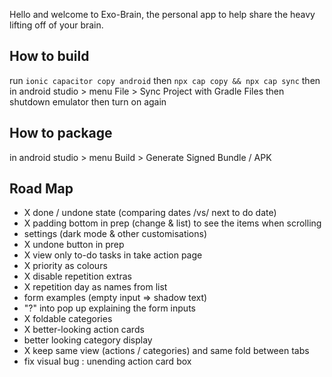 Hello and welcome to Exo-Brain, the personal app to help share the heavy lifting off of your brain.


## How to build

run ```ionic capacitor copy android``` then ```npx cap copy && npx cap sync```
then in android studio > menu File > Sync Project with Gradle Files
then shutdown emulator then turn on again

## How to package

in android studio > menu Build > Generate Signed Bundle / APK

## Road Map

- X done / undone state (comparing dates /vs/ next to do date)
- X padding bottom in prep (change & list) to see the items when scrolling
- settings (dark mode & other customisations)
- X undone button in prep
- X view only to-do tasks in take action page
- X priority as colours
- X disable repetition extras
- X repetition day as names from list
- form examples (empty input => shadow text)
- "?" into pop up explaining the form inputs
- X foldable categories
- X better-looking action cards
- better looking category display
- X keep same view (actions / categories) and same fold between tabs
- fix visual bug : unending action card box

